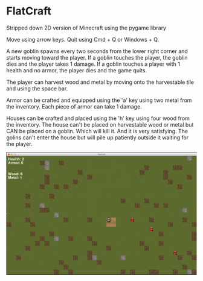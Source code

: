 # FlatCraft

Stripped down 2D version of Minecraft using the pygame library

Move using arrow keys. Quit using Cmd + Q or Windows + Q.

A new goblin spawns every two seconds from the lower right corner and starts 
moving toward the player. If a goblin touches the player, the goblin dies and 
the player takes 1 damage. If a goblin touches a player with 1 health and no 
armor, the player dies and the game quits.

The player can harvest wood and metal by moving onto the harvestable tile and 
using the space bar.

Armor can be crafted and equipped using the 'a' key using two metal from the 
inventory. Each piece of armor can take 1 damage.

Houses can be crafted and placed using the 'h' key using four wood from the 
inventory. The house can't be placed on harvestable wood or metal but CAN be 
placed on a goblin. Which will kill it. And it is very satisfying. The golins can't
enter the house but will pile up patiently outside it waiting for the player.

![Game image](./images/readme1.png)
